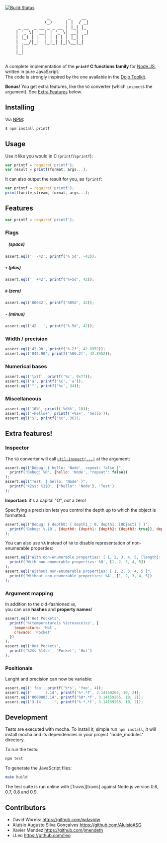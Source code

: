 [![Build Status](https://secure.travis-ci.org/wdavidw/node-printf.png)](http://travis-ci.org/wdavidw/node-printf)
<pre>
                _       _    __ 
               (_)     | |  / _|
     _ __  _ __ _ _ __ | |_| |_ 
    | '_ \| '__| | '_ \| __|  _|
    | |_) | |  | | | | | |_| |  
    | .__/|_|  |_|_| |_|\__|_|  
    | |                         
    |_| 

</pre>

A complete implementation of the **`printf` C functions family**
for [Node.JS][node], written in pure JavaScript.  
The code is strongly inspired by the one available in the [Dojo Toolkit][dojo].

**Bonus!** You get extra features, like the `%O` converter (which `inspect`s
the argument). See [Extra Features](#extra-features) below.

Installing
----------

Via [NPM][npm]:

``` bash
$ npm install printf
```

Usage
-----

Use it like you would in C (`printf`/`sprintf`):

``` javascript
var printf = require('printf');
var result = printf(format, args...);
```

It can also output the result for you, as `fprintf`:

``` javascript
var printf = require('printf');
printf(write_stream, format, args...);
```

Features
--------

``` javascript
var printf = require('printf');
```
    
### Flags

##### ` ` (space)

``` javascript
assert.eql('  -42', printf('% 5d', -42));
```

##### `+` (plus)

``` javascript
assert.eql('  +42', printf('%+5d', 42));
```

##### `0` (zero)

``` javascript
assert.eql('00042', printf('%05d', 42));
```

##### `-` (minus)

``` javascript
assert.eql('42   ', printf('%-5d', 42));
```

### Width / precision

``` javascript
assert.eql('42.90', printf('%.2f', 42.8952));
assert.eql('042.90', printf('%06.2f', 42.8952));
```

### Numerical bases

``` javascript
assert.eql('\x7f', printf('%c', 0x7f));
assert.eql('a', printf('%c', 'a'));
assert.eql('"', printf('%c', 34));
```

### Miscellaneous

``` javascript
assert.eql('10%', printf('%d%%', 10));
assert.eql('+hello+', printf('+%s+', 'hello'));
assert.eql('$', printf('%c", 36));
```

Extra features!
---------------

### Inspector

The `%O` converter will call [`util.inspect(...)`][util_inspect] at the argument:

``` javascript
assert.eql("Debug: { hello: 'Node', repeat: false }",
  printf('Debug: %O', {hello: 'Node', "repeat": false})
);
assert.eql("Test: { hello: 'Node' }",
  printf('%2$s: %1$O', {"hello": 'Node'}, 'Test')
);
```

**Important:** it's a capital "O", *not* a zero!

Specifying a precision lets you control the depth up to which the object is formatted:

``` javascript
assert.eql("Debug: { depth0: { depth1_: 0, depth1: [Object] } }",
  printf('Debug: %.1O', {depth0: {depth1: {depth2: {depth3: true}}, depth1_: 0}})
);
```

You can also use `%A` instead of `%O` to disable representation of non-enumerable properties:

``` javascript
assert.eql("With non-enumerable properties: [ 1, 2, 3, 4, 5, [length]: 5 ]",
  printf('With non-enumerable properties: %O', [1, 2, 3, 4, 5])
);
assert.eql("Without non-enumerable properties: [ 1, 2, 3, 4, 5 ]",
  printf('Without non-enumerable properties: %A', [1, 2, 3, 4, 5])
);
```

### Argument mapping

In addition to the old-fashioned `n$`,  
you can use **hashes** and **property names**!

``` javascript
assert.eql('Hot Pockets',
  printf('%(temperature)s %(crevace)ss', {
    temperature: 'Hot',
    crevace: 'Pocket'
  })
);
assert.eql('Hot Pockets',
  printf('%2$s %1$ss', 'Pocket', 'Hot')
);
```

### Positionals

Lenght and precision can now be variable:

``` javascript
assert.eql(' foo', printf('%*s', 'foo', 4));
assert.eql('      3.14', printf('%*.*f', 3.14159265, 10, 2));
assert.eql('0000003.14', printf('%0*.*f', 3.14159265, 10, 2));
assert.eql('3.14      ', printf('%-*.*f', 3.14159265, 10, 2));
```

Development
-----------

Tests are executed with mocha. To install it, simple run `npm install`, it will install
mocha and its dependencies in your project "node_modules" directory.

To run the tests:
```bash
npm test
```

To generate the JavaScript files:
```bash
make build
```

The test suite is run online with [Travis][travis] against Node.js version 0.6, 0.7, 0.8 and 0.9.

Contributors
------------

*   David Worms: <https://github.com/wdavidw>
*   Aluísio Augusto Silva Gonçalves <https://github.com/AluisioASG>
*   Xavier Mendez <https://github.com/jmendeth>
*   LLeo <https://github.com/lleo>


[dojo]: http://www.dojotoolkit.org  "The Dojo Toolkit"
[node]: http://nodejs.org "The Node.JS platform"
[npm]:  https://github.com/isaacs/npm "The Node Package Manager"
[util_inspect]: http://nodejs.org/api/util.html#util_util_inspect_object_showhidden_depth_colors "util.inspect() documentation"
[expresso]: http://visionmedia.github.com/expresso "The Expresso TDD"
